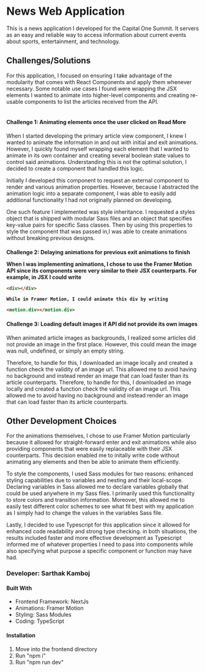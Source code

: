 <h1>News Web Application</h1>
This is a news application I developed for the Capital One Summit. It servers as an easy and reliable way to access information about current events about sports, entertainment, and technology.

<h2>Challenges/Solutions</h2>
For this application, I focused on ensuring I take advantage of the modularity that comes with React Components and apply them whenever necessary. Some notable use cases I found were wrapping the JSX elements I wanted to animate into higher-level components and creating re-usable components to list the articles received from the API. <br /><br />

<h4>Challenge 1: Animating elements once the user clicked on Read More</h4>
<p>
    When I started developing the primary article view component, I knew I wanted to animate the information in and out with initial and exit animations. However, I quickly found myself wrapping each element that I wanted to animate in its own container and creating several boolean state values to control said animations. Understanding this is not the optimal solution, I decided to create a component that handled this logic.
</p>

<p>
    Initially I developed this component to request an external component to render and various animation properties. However, because I abstracted the animation logic into a separate component, I was able to easily add additional functionality I had not originally planned on developing.
</p>

<p>
    One such feature I implemented was style inheritance. I requested a styles object that is shipped with modular Sass files and an object that specifies key-value pairs for specific Sass classes. Then by using this properties to style the component that was passed in,I was able to create animations without breaking previous designs.

</p>

<h4>Challenge 2: Delaying animations for previous exit animations to finish
<p>
    When I was implementing animations, I chose to use the Framer Motion API since its components were very similar to their JSX counterparts. For example, in JSX I could write
    
```html
<div></div>
```

    While in Framer Motion, I could animate this div by writing

```html
<motion.div></motion.div>
```

</p>

<h4>Challenge 3: Loading default images if API did not provide its own images</h4>
<p>
    When animated article images as backgrounds, I realized some articles did not provide an image in the first place. However, this could mean the image was null, undefined, or simply an empty string. 
</p>
    
<p>
    Therefore, to handle for this, I downloaded an image locally and created a function check the validity of an image url. This allowed me to avoid having no background and instead render an image that can load faster than its article counterparts.
    Therefore, to handle for this, I downloaded an image locally and created a function check the validity of an image url. This allowed me to avoid having no background and instead render an image that can load faster than its article counterparts.
</p>

<h2>Other Development Choices</h2>

For the animations themselves, I chose to use Framer Motion particularly because it allowed for straight-forward enter and exit animations while also providing components that were easily replaceable with their JSX counterparts. This decision enabled me to initally write code without animating any elements and then be able to animate them efficiently. <br />

To style the components, I used Sass modules for two reasons: enhanced styling capabilities due to variables and nesting and their local-scope. Declaring variables in Sass allowed me to declare variables globally that could be used anywhere in my Sass files. I primarily used this functionality to store colors and transition information. Moreover, this allowed me to easily test different color schemes to see what fit best with my application as I simply had to change the values in the variables Sass file. <br />

Lastly, I decided to use Typescript for this application since it allowed for enhanced code readability and strong type checking. in both situations, the results included faster and more effective development as Typescript informed me of whatever properties I need to pass into components while also specifying what purpose a specific component or function may have had. <br />

<h3>Developer: Sarthak Kamboj</h3>
<h4>Built With</h4>
<ul>
    <li>Frontend Framework: NextJs</li>
    <li>Animations: Framer Motion</li>
    <li>Styling: Sass Modules</li>
    <li>Coding: TypeScript</li>
</ul>

<h4>Installation</h4>
<ol>
    <li>Move into the frontend directory</li>
    <li>Run "npm i"</li>
    <li>Run "npm run dev"</li>
</ol>
